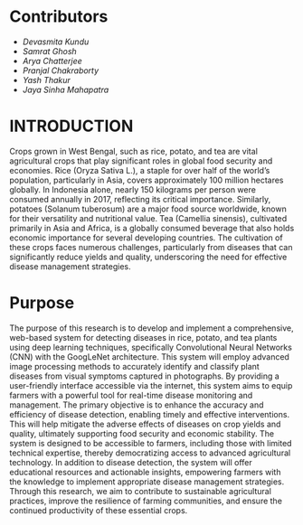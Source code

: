 # Contributors
- *Devasmita Kundu*
- *Samrat Ghosh*
- *Arya Chatterjee*
- *Pranjal Chakraborty*
- *Yash Thakur*
- *Jaya Sinha Mahapatra*


# INTRODUCTION 

Crops grown in West Bengal, such as rice, potato, and tea are vital agricultural crops that play significant roles in global food security and economies. Rice (Oryza Sativa L.), a staple for over half of the world’s population, particularly in Asia, covers approximately 100 million hectares globally. In Indonesia alone, nearly 150 kilograms per person were consumed annually in 2017, reflecting its critical importance. Similarly, potatoes (Solanum tuberosum) are a major food source worldwide, known for their versatility and nutritional value. Tea (Camellia sinensis), cultivated primarily in Asia and Africa, is a globally consumed beverage that also holds economic importance for several developing countries. The cultivation of these crops faces numerous challenges, particularly from diseases that can significantly reduce yields and quality, underscoring the need for effective disease management strategies.

# Purpose 
	
The purpose of this research is to develop and implement a comprehensive, web-based system for detecting diseases in rice, potato, and tea plants using deep learning techniques, specifically Convolutional Neural Networks (CNN) with the GoogLeNet architecture. This system will employ advanced image processing methods to accurately identify and classify plant diseases from visual symptoms captured in photographs. By providing a user-friendly interface accessible via the internet, this system aims to equip farmers with a powerful tool for real-time disease monitoring and management.
The primary objective is to enhance the accuracy and efficiency of disease detection, enabling timely and effective interventions. This will help mitigate the adverse effects of diseases on crop yields and quality, ultimately supporting food security and economic stability. The system is designed to be accessible to farmers, including those with limited technical expertise, thereby democratizing access to advanced agricultural technology. In addition to disease detection, the system will offer educational resources and actionable insights, empowering farmers with the knowledge to implement appropriate disease management strategies. Through this research, we aim to contribute to sustainable agricultural practices, improve the resilience of farming communities, and ensure the continued productivity of these essential crops.
